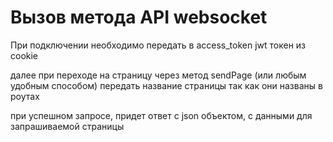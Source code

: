 # Вызов метода API websocket

При подключении необходимо передать в access_token jwt токен из cookie

далее при переходе на страницу через метод sendPage (или любым удобным способом) передать название страницы так как они названы в роутах

при успешном запросе, придет ответ с json объектом, с данными для запрашиваемой страницы